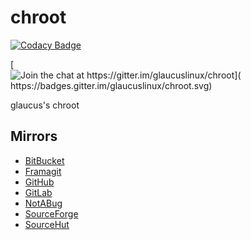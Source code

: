 # chroot

[![Codacy Badge](https://api.codacy.com/project/badge/Grade/cc745810f87b497d9e6883fff82eb707)](https://app.codacy.com/gh/glaucuslinux/chroot?utm_source=github.com&utm_medium=referral&utm_content=glaucuslinux/chroot&utm_campaign=Badge_Grade_Dashboard)

[![Join the chat at https://gitter.im/glaucuslinux/chroot](
https://badges.gitter.im/glaucuslinux/chroot.svg)](
https://gitter.im/glaucuslinux/chroot?utm_source=badge&utm_medium=badge&utm_campaign=pr-badge&utm_content=badge)

glaucus's chroot

## Mirrors
*   [BitBucket](https://bitbucket.org/glaucuslinux/chroot)
*   [Framagit](https://framagit.org/glaucuslinux/chroot)
*   [GitHub](https://github.com/glaucuslinux/chroot)
*   [GitLab](https://gitlab.com/glaucuslinux/chroot)
*   [NotABug](https://notabug.org/glaucuslinux/chroot)
*   [SourceForge](https://git.code.sf.net/p/glaucuslinux/chroot)
*   [SourceHut](https://git.sr.ht/~glaucuslinux/chroot)
